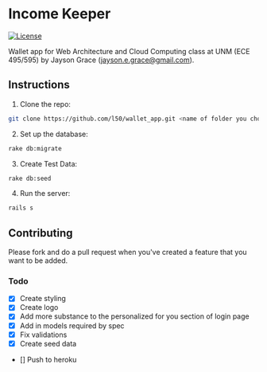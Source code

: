 # Income Keeper

[![License](http://img.shields.io/:license-mit-blue.svg)](http://doge.mit-license.org)

Wallet app for Web Architecture and Cloud Computing class at UNM (ECE 495/595) by Jayson Grace (jayson.e.grace@gmail.com).

## Instructions

1. Clone the repo:
```bash
git clone https://github.com/l50/wallet_app.git <name of folder you choose> && cd <name of folder you chose>
```
2. Set up the database:
```bash
rake db:migrate
```
3. Create Test Data:
```bash
rake db:seed
```
4. Run the server:
```bash
rails s
```

## Contributing
Please fork and do a pull request when you've created a feature that you want to be added.

### Todo
- [x] Create styling
- [x] Create logo
- [x] Add more substance to the personalized for you section of login page
- [x] Add in models required by spec
- [x] Fix validations
- [x] Create seed data
- [] Push to heroku
